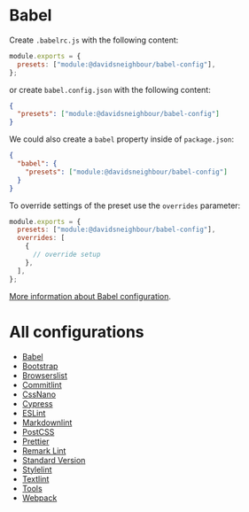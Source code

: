 # Babel

Create `.babelrc.js` with the following content:

```js
module.exports = {
  presets: ["module:@davidsneighbour/babel-config"],
};
```

or create `babel.config.json` with the following content:

```json
{
  "presets": ["module:@davidsneighbour/babel-config"]
}
```

We could also create a `babel` property inside of `package.json`:

```json
{
  "babel": {
    "presets": ["module:@davidsneighbour/babel-config"]
  }
}
```

To override settings of the preset use the `overrides` parameter:

```js
module.exports = {
  presets: ["module:@davidsneighbour/babel-config"],
  overrides: [
    {
      // override setup
    },
  ],
};
```

[More information about Babel configuration](https://babeljs.io/docs/en/options).

# All configurations

- [Babel](/packages/babel-config)
- [Bootstrap](/packages/bootstrap-config)
- [Browserslist](/packages/browserslist-config)
- [Commitlint](/packages/commitlint-config)
- [CssNano](/packages/cssnano-config)
- [Cypress](/packages/cypress-config)
- [ESLint](/packages/eslint-config)
- [Markdownlint](/packages/markdownlint-config)
- [PostCSS](/packages/postcss-config)
- [Prettier](/packages/prettier-config)
- [Remark Lint](/packages/remark-config)
- [Standard Version](/packages/standard-version-config)
- [Stylelint](/packages/stylelint-config)
- [Textlint](/packages/textlint-config)
- [Tools](/packages/tools)
- [Webpack](/packages/webpack-config)
